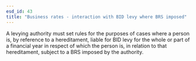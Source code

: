 ```yaml
---
esd_id: 43
title: "Business rates - interaction with BID levy where BRS imposed"
---
```


A levying authority must set rules for the purposes of cases where a person is, by reference to a hereditament, liable for BID levy for the whole or part of a financial year in respect of which the person is, in relation to that hereditament, subject to a BRS imposed by the authority.


